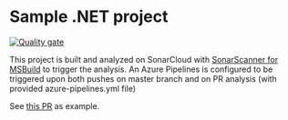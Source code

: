 # Sample .NET project

[![Quality gate](https://sonarcloud.io/api/project_badges/quality_gate?project=sonarsource_sample-maven-project)](https://sonarcloud.io/dashboard?id=sonarsource_sample-maven-project)

This project is built and analyzed on SonarCloud with [SonarScanner for MSBuild](https://sonarcloud.io/documentation/analysis/scan/sonarscanner-for-msbuild/) to trigger the analysis. An Azure Pipelines is configured to be triggered upon both pushes on master branch and on PR analysis (with provided azure-pipelines.yml file)

See [this PR](https://bitbucket.org/sonarsource/sample-dotnet-project-azuredevops/pull-requests/1) as example.